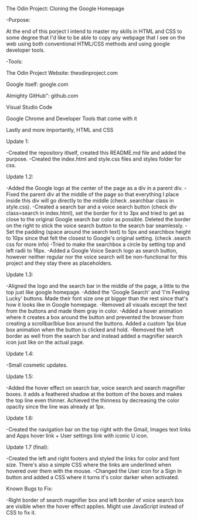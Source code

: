 The Odin Project: Cloning the Google Homepage

-Purpose:

At the end of this porject I intend to master my skills in HTML and CSS to some degree that I'd like to be able to copy any webpage that I see on the web using both conventional HTML/CSS methods and using google developer tools.

-Tools:

The Odin Project Website: theodinproject.com

Google itself: google.com

Almighty GitHub": github.com

Visual Studio Code

Google Chrome and Developer Tools that come with it

Lastly and more importantly, HTML and CSS

Update 1:

-Created the repository itlself, created this README.md file and added the purpose.
-Created the index.html and style.css files and styles folder for css.

Update 1.2:

-Added the Google logo at the center of the page as a div in a parent div. 
-Fixed the parent div at the middle of the page so that everything I place inside this div will go directly to the middle (check .searchbar class in style.css).
-Created a search bar and a voice search button (check div class=search in index.html), set the border for it to 3px and tried to get as close to the original Google search bar color as possible. Deleted the border on the right to stick the voice search button to the search bar seamlessly.
-Set the padding (space around the search text) to 5px and searchbox height to 10px since that felt the closest to Google's original setting. (check .search css for more info)
-Tried to make the searchbox a circle by setting top and left radii to 16px.
-Added a Google Voice Search logo as search button, however neither regular nor the voice search will be non-functional for this project and they stay there as placeholders.

Update 1.3:

-Aligned the logo and the search bar in the middle of the page, a little to the top just like google homepage.
-Added the 'Google Search' and 'I'm Feeling Lucky' buttons. Made their font size one pt bigger than the rest since that's how it looks like in Google homepage.
-Removed all visuals except the text from the buttons and made them gray in color.
-Added a hover animation where it creates a box around the button and prevented the browser from creating a scrollbar/blue box around the buttons. Added a custom 1px blue box animation when the button is clicked and hold.
-Removed the left border as well from the search bar and instead added a magnifier search icon just like on the actual page.

Update 1.4:

-Small cosmetic updates.

Update 1.5:

-Added the hover effect on search bar, voice search and search magnifier boxes. it adds a feathered shadow at the bottom of the boxes and makes the top line even thinner. Achieved the thinness by decreasing the color opacity since the line was already at 1px.

Update 1.6:

-Created the navigation bar on the top right with the Gmail, Images text links and Apps hover link + User settings link with iconic U icon.

Update 1.7 (final):

-Created the left and right footers and styled the links for color and font size. There's also a simple CSS where the links are underlined when hovered over them with the mouse.
-Changed the User icon for a Sign In button and added a CSS where it turns it's color darker when activated.


Known Bugs to Fix:

-Right border of search magnifier box and left border of voice search box are visible when the hover effect applies. Might use JavaScript instead of CSS to fix it.